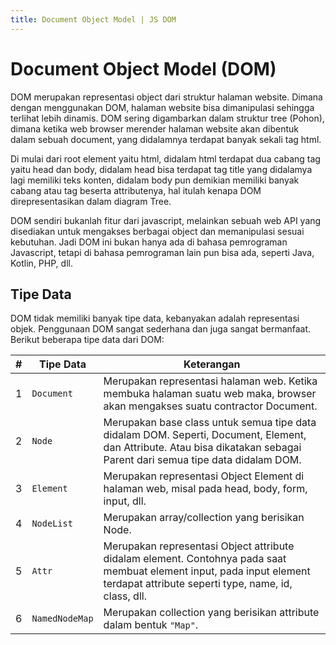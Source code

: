 ```yaml
---
title: Document Object Model | JS DOM
---
```


# Document Object Model (DOM)

DOM merupakan representasi object dari struktur halaman website. Dimana dengan menggunakan DOM, halaman website bisa dimanipulasi sehingga terlihat lebih dinamis. DOM sering digambarkan dalam struktur tree (Pohon), dimana ketika web browser merender halaman website akan dibentuk dalam sebuah document, yang didalamnya terdapat banyak sekali tag html.

Di mulai dari root element yaitu html, didalam html terdapat dua cabang tag yaitu head dan body, didalam head bisa terdapat tag title yang didalamya lagi memiliki teks konten, didalam body pun demikian memiliki banyak cabang atau tag beserta attributenya, hal itulah kenapa DOM direpresentasikan dalam diagram Tree. 

DOM sendiri bukanlah fitur dari javascript, melainkan sebuah web API yang disediakan untuk mengakses berbagai object dan memanipulasi sesuai kebutuhan. Jadi DOM ini bukan hanya ada di bahasa pemrograman Javascript, tetapi di bahasa pemrograman lain pun bisa ada, seperti Java, Kotlin, PHP, dll.

## Tipe Data

DOM tidak memiliki banyak tipe data, kebanyakan adalah representasi objek. Penggunaan DOM sangat sederhana dan juga sangat bermanfaat. Berikut beberapa tipe data dari DOM:

| # | Tipe Data | Keterangan |
| :-: | --------- | ---------- |
| 1 | `Document` | Merupakan representasi halaman web. Ketika membuka halaman suatu web maka, browser akan mengakses suatu contractor Document. |
| 2 | `Node` | Merupakan base class untuk semua tipe data didalam DOM. Seperti, Document, Element, dan Attribute. Atau bisa dikatakan sebagai Parent dari semua tipe data didalam DOM. |
| 3 | `Element` | Merupakan representasi Object Element di halaman web, misal pada head, body, form, input, dll. |
| 4 | `NodeList` | Merupakan array/collection yang berisikan Node. |
| 5 | `Attr` | Merupakan representasi Object attribute didalam element. Contohnya pada saat membuat element input, pada input element terdapat attribute seperti type, name, id, class, dll. |
| 6 | `NamedNodeMap` | Merupakan collection yang berisikan attribute dalam bentuk `"Map"`. |